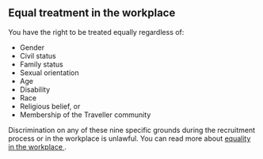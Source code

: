 ##  Equal treatment in the workplace

You have the right to be treated equally regardless of:

  * Gender 
  * Civil status 
  * Family status 
  * Sexual orientation 
  * Age 
  * Disability 
  * Race 
  * Religious belief, or 
  * Membership of the Traveller community 

Discrimination on any of these nine specific grounds during the recruitment
process or in the workplace is unlawful. You can read more about [ equality in
the workplace ](/en/employment/equality-in-work/equality-in-the-workplace/) .
